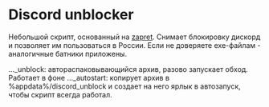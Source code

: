 # Discord unblocker
Небольшой скрипт, основанный на [zapret](https://github.com/bol-van/zapret).
Снимает блокировку дискорд и позволяет им пользоваться в России.
Если не доверяете exe-файлам - аналогичные батники приложены.

..._unblock: автораспаковывающийся архив, разово запускает обход. Работает в фоне
..._autostart: копирует архив в %appdata%/discord_unblock и создает на него ярлык в автозапуск, чтобы скрипт всегда работал.

